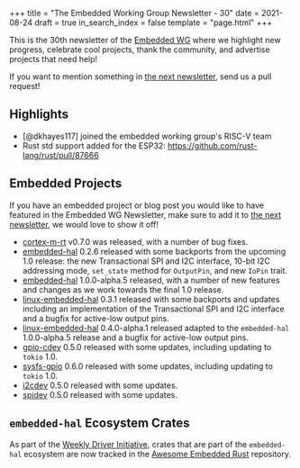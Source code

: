 +++
title = "The Embedded Working Group Newsletter - 30"
date = 2021-08-24
draft = true
in_search_index = false
template = "page.html"
+++

<!-- TODO before release set `draft` to `false` and `in_search_index` to `true` -->

This is the 30th newsletter of the [Embedded WG] where we highlight new progress, celebrate cool projects, thank the community, and advertise projects that need help!

[Embedded WG]: https://github.com/rust-embedded/wg

<!-- TODO uncomment -->

<!-- Discuss on [#rust-embedded:matrix.org], [users.rust-lang.org], [on twitter], or [on reddit]! -->

<!-- [#rust-embedded:matrix.org]: https://matrix.to/#/#rust-embedded:matrix.org -->
<!-- [users.rust-lang.org]: https://example.org/#TODO -->
<!-- [on twitter]: https://example.org/#TODO -->
<!-- [on reddit]: https://example.org/#TODO -->

<!-- more -->

If you want to mention something in [the next newsletter], send us a pull request!

<!-- TODO before release add the next template! -->

[the next newsletter]: https://github.com/rust-embedded/blog/edit/master/content/${TODO}.md

## Highlights

<!--
TODO Add news related to embedded Rust that are not about new crates releases here. Things that go here include:

    * Blog Posts
    * Proof of concepts
    * Product releases
    * Upstream changes/releases
-->

- [@dkhayes117] joined the embedded working group's RISC-V team
- Rust std support added for the ESP32: https://github.com/rust-lang/rust/pull/87666

## Embedded Projects

<!--
TODO Add news about embedded projects here. Things that
go here include:

    * New crates
    * New releases of existing crates
    * Embedded Application releases
-->

If you have an embedded project or blog post you would like to have featured in the Embedded WG Newsletter, make sure to add it to [the next newsletter], we would love to show it off!

- [cortex-m-rt] v0.7.0 was released, with a number of bug fixes.
- [embedded-hal] 0.2.6 released with some backports from the upcoming 1.0
    release: the new Transactional SPI and I2C interface, 10-bit I2C addressing
    mode, `set_state` method for `OutputPin`, and new `IoPin` trait.
- [embedded-hal] 1.0.0-alpha.5 released, with a number of new features and
    changes as we work towards the final 1.0 release.
- [linux-embedded-hal] 0.3.1 released with some backports and updates including
    an implementation of the Transactional SPI and I2C interface and a bugfix
    for active-low output pins.
- [linux-embedded-hal] 0.4.0-alpha.1 released adapted to the `embedded-hal` 1.0.0-alpha.5
    release and a bugfix for active-low output pins.
- [gpio-cdev] 0.5.0 released with some updates, including updating to `tokio` 1.0.
- [sysfs-gpio] 0.6.0 released with some updates, including updating to `tokio` 1.0.
- [i2cdev] 0.5.0 released with some updates.
- [spidev] 0.5.0 released with some updates.


<!-- LINK SECTION FOR HIGHLIGHTS AND EMBEDDED PROJECTS -->

<!--
TODO: Put all markdown links here for User names. Prefer
Github usernames, twitter handles, or blog URLs. If you
are submitting for yourself, please choose whatever link
you would like for yourself.
-->
[dkhayes117]: https://github.com/dkhayes117
[cortex-m-rt]: https://crates.io/crates/cortex-m-rt
[embedded-hal]: https://crates.io/crates/embedded-hal
[linux-embedded-hal]: https://crates.io/crates/linux-embedded-hal
[gpio-cdev]: https://crates.io/crates/gpio-cdev
[sysfs-gpio]: https://crates.io/crates/sysfs-gpio
[i2cdev]: https://crates.io/crates/i2cdev
[spidev]: https://crates.io/crates/spidev

<!--
TODO: Put all links for content here.
-->
[embedded-foo 1.0.0 released]: https://example.com/blog/...

## `embedded-hal` Ecosystem Crates

As part of the [Weekly Driver Initiative], crates that are part of the `embedded-hal` ecosystem are now tracked in the [Awesome Embedded Rust] repository.

[Awesome Embedded Rust]: https://github.com/rust-embedded/awesome-embedded-rust
[Weekly Driver Initiative]: https://github.com/rust-embedded/wg/issues/39
